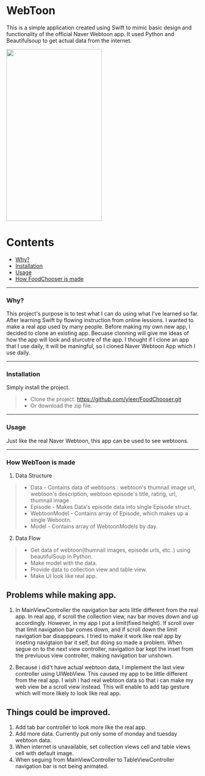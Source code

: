 # WebToon

This is a simple application created using Swift to mimic basic design and functionality of the official Naver Webtoon app. It used Python and Beautifulsoup to get actual data from the internet.

<img src="https://user-images.githubusercontent.com/48948578/111142095-a51c1800-85c7-11eb-9b25-de70c05887b2.gif"  width="250" height="450">

# Contents
+ [Why?](#why)
+ [Installation](#Installation)
+ [Usage](#Usage)
+ [How FoodChooser is made](#How-FoodChooser-is-made)


***
### Why?
This project's purpose is to test what I can do using what I've learned so far. After learning Swift by flowing instruction from online lessions. I wanted to make a real app used by many people. Before making my own new app, I decided to clone an existing app. Becuase clonning will give me ideas of how the app will look and sturcutre of the app. I thought if I clone an app that I use daily, it will be maningful, so I cloned Naver Webtoon App which I use daily.


***
### Installation
Simply install the project.
> + Clone the project.    https://github.com/yleer/FoodChooser.git 
> + Or download the zip file.

***
### Usage

Just like the real Naver Webtoon, this app can be used to see webtoons. 


***
### How WebToon is made

1. Data Structure
>+ Data - Contains data of webtoons : webtoon's thumnail image url, webtoon's description, webtoon episode's title, rating, url, thumnail image 
>+ Episode - Makes Data's episode data into single Episode struct.
>+ WebtoonModel - Contains array of Episode, which makes up a single Webootn.
>+ Model - Contains array of WebtoonModels by day.

2. Data Flow
>+ Get data of webtoon(thumnail images, episode urls, etc..) using beautifulSoup in Python. 
>+ Make model with the data. 
>+ Provide data to collection view and table view. 
>+ Make UI look like real app.





## Problems while making app.

1. In MainViewController the navigation bar acts little different from the real app. In real app, if scroll the collection view, nav bar moves down and up accordingly. However, in my app I put a limit(fixed height). If scroll over that limit navigation bar comes down, and if scroll down the limit navigation bar disapppears. I tried to make it work like real app by inseting navigtaion bar it self, but doing so made a problem. When segue on to the next view controller, navigation bar kept the inset from the previuous view controller, making navigation bar unshown. 

2. Because i did't have actual webtoon data, I implement the last view controller using UIWebView. This caused my app to be little different from the real app. I wish i had real webtoon data so that i can make my web view be a scroll view instead. This will enable to add tap gesture which will more likely to look like real app.


## Things could be improved.

1. Add tab bar controller to look more like the real app.
2. Add more data. Currently put only some of monday and tuesday webtoon data.
3. When internet is unavailable, set collection views cell and table views cell with default image.
4. When seguing from MainViewController to TableViewController navigation bar is not being animated. 



